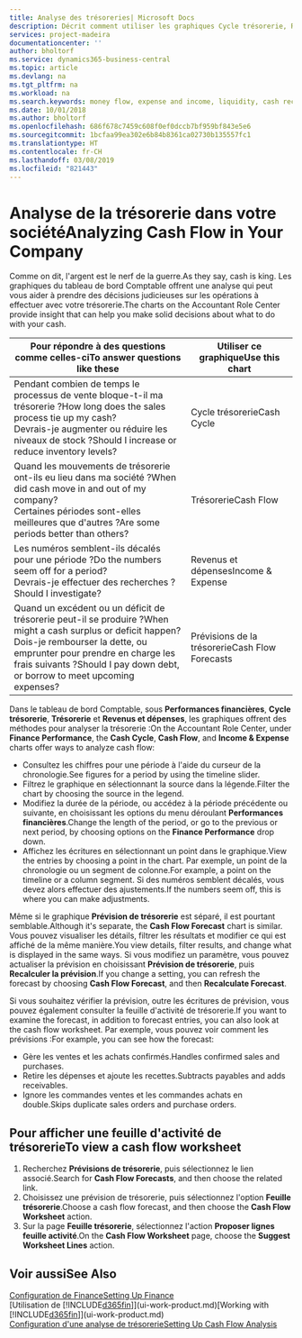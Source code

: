 ```yaml
---
title: Analyse des trésoreries| Microsoft Docs
description: Décrit comment utiliser les graphiques Cycle trésorerie, Revenus et dépenses, Trésorerie et Prévision de trésorerie pour analyser les flux de trésorerie passés et futurs, entrants et sortants de votre société.
services: project-madeira
documentationcenter: ''
author: bholtorf
ms.service: dynamics365-business-central
ms.topic: article
ms.devlang: na
ms.tgt_pltfrm: na
ms.workload: na
ms.search.keywords: money flow, expense and income, liquidity, cash receipts minus cash payments, Cartera
ms.date: 10/01/2018
ms.author: bholtorf
ms.openlocfilehash: 686f678c7459c608f0ef0dccb7bf959bf843e5e6
ms.sourcegitcommit: 1bcfaa99ea302e6b84b8361ca02730b135557fc1
ms.translationtype: HT
ms.contentlocale: fr-CH
ms.lasthandoff: 03/08/2019
ms.locfileid: "821443"
---
```

# <a name="analyzing-cash-flow-in-your-company"></a><span data-ttu-id="64e37-103">Analyse de la trésorerie dans votre société</span><span class="sxs-lookup"><span data-stu-id="64e37-103">Analyzing Cash Flow in Your Company</span></span>
<span data-ttu-id="64e37-104">Comme on dit, l'argent est le nerf de la guerre.</span><span class="sxs-lookup"><span data-stu-id="64e37-104">As they say, cash is king.</span></span> <span data-ttu-id="64e37-105">Les graphiques du tableau de bord Comptable offrent une analyse qui peut vous aider à prendre des décisions judicieuses sur les opérations à effectuer avec votre trésorerie.</span><span class="sxs-lookup"><span data-stu-id="64e37-105">The charts on the Accountant Role Center provide insight that can help you make solid decisions about what to do with your cash.</span></span>  

| <span data-ttu-id="64e37-106">Pour répondre à des questions comme celles-ci</span><span class="sxs-lookup"><span data-stu-id="64e37-106">To answer questions like these</span></span> | <span data-ttu-id="64e37-107">Utiliser ce graphique</span><span class="sxs-lookup"><span data-stu-id="64e37-107">Use this chart</span></span> |
| --- | --- |
| <span data-ttu-id="64e37-108">Pendant combien de temps le processus de vente bloque-t-il ma trésorerie ?</span><span class="sxs-lookup"><span data-stu-id="64e37-108">How long does the sales process tie up my cash?</span></span></br> <span data-ttu-id="64e37-109">Devrais-je augmenter ou réduire les niveaux de stock ?</span><span class="sxs-lookup"><span data-stu-id="64e37-109">Should I increase or reduce inventory levels?</span></span> |<span data-ttu-id="64e37-110">Cycle trésorerie</span><span class="sxs-lookup"><span data-stu-id="64e37-110">Cash Cycle</span></span> |
| <span data-ttu-id="64e37-111">Quand les mouvements de trésorerie ont-ils eu lieu dans ma société ?</span><span class="sxs-lookup"><span data-stu-id="64e37-111">When did cash move in and out of my company?</span></span></br> <span data-ttu-id="64e37-112">Certaines périodes sont-elles meilleures que d'autres ?</span><span class="sxs-lookup"><span data-stu-id="64e37-112">Are some periods better than others?</span></span> |<span data-ttu-id="64e37-113">Trésorerie</span><span class="sxs-lookup"><span data-stu-id="64e37-113">Cash Flow</span></span> |
| <span data-ttu-id="64e37-114">Les numéros semblent-ils décalés pour une période ?</span><span class="sxs-lookup"><span data-stu-id="64e37-114">Do the numbers seem off for a period?</span></span></br> <span data-ttu-id="64e37-115">Devrais-je effectuer des recherches ?</span><span class="sxs-lookup"><span data-stu-id="64e37-115">Should I investigate?</span></span> |<span data-ttu-id="64e37-116">Revenus et dépenses</span><span class="sxs-lookup"><span data-stu-id="64e37-116">Income & Expense</span></span> |
| <span data-ttu-id="64e37-117">Quand un excédent ou un déficit de trésorerie peut-il se produire ?</span><span class="sxs-lookup"><span data-stu-id="64e37-117">When might a cash surplus or deficit happen?</span></span></br> <span data-ttu-id="64e37-118">Dois-je rembourser la dette, ou emprunter pour prendre en charge les frais suivants ?</span><span class="sxs-lookup"><span data-stu-id="64e37-118">Should I pay down debt, or borrow to meet upcoming expenses?</span></span> |<span data-ttu-id="64e37-119">Prévisions de la trésorerie</span><span class="sxs-lookup"><span data-stu-id="64e37-119">Cash Flow Forecasts</span></span> |

<span data-ttu-id="64e37-120">Dans le tableau de bord Comptable, sous **Performances financières**, **Cycle trésorerie**, **Trésorerie** et **Revenus et dépenses**, les graphiques offrent des méthodes pour analyser la trésorerie :</span><span class="sxs-lookup"><span data-stu-id="64e37-120">On the Accountant Role Center, under **Finance Performance**, the **Cash Cycle**, **Cash Flow**, and **Income & Expense** charts offer ways to analyze cash flow:</span></span>  

* <span data-ttu-id="64e37-121">Consultez les chiffres pour une période à l'aide du curseur de la chronologie.</span><span class="sxs-lookup"><span data-stu-id="64e37-121">See figures for a period by using the timeline slider.</span></span>  
* <span data-ttu-id="64e37-122">Filtrez le graphique en sélectionnant la source dans la légende.</span><span class="sxs-lookup"><span data-stu-id="64e37-122">Filter the chart by choosing the source in the legend.</span></span>  
* <span data-ttu-id="64e37-123">Modifiez la durée de la période, ou accédez à la période précédente ou suivante, en choisissant les options du menu déroulant **Performances financières**.</span><span class="sxs-lookup"><span data-stu-id="64e37-123">Change the length of the period, or go to the previous or next period, by choosing options on the **Finance Performance** drop down.</span></span>  
* <span data-ttu-id="64e37-124">Affichez les écritures en sélectionnant un point dans le graphique.</span><span class="sxs-lookup"><span data-stu-id="64e37-124">View the entries by choosing a point in the chart.</span></span> <span data-ttu-id="64e37-125">Par exemple, un point de la chronologie ou un segment de colonne.</span><span class="sxs-lookup"><span data-stu-id="64e37-125">For example, a point on the timeline or a column segment.</span></span> <span data-ttu-id="64e37-126">Si des numéros semblent décalés, vous devez alors effectuer des ajustements.</span><span class="sxs-lookup"><span data-stu-id="64e37-126">If the numbers seem off, this is where you can make adjustments.</span></span>  

<span data-ttu-id="64e37-127">Même si le graphique **Prévision de trésorerie** est séparé, il est pourtant semblable.</span><span class="sxs-lookup"><span data-stu-id="64e37-127">Although it's separate, the **Cash Flow Forecast** chart is similar.</span></span> <span data-ttu-id="64e37-128">Vous pouvez visualiser les détails, filtrer les résultats et modifier ce qui est affiché de la même manière.</span><span class="sxs-lookup"><span data-stu-id="64e37-128">You view details, filter results, and change what is displayed in the same ways.</span></span> <span data-ttu-id="64e37-129">Si vous modifiez un paramètre, vous pouvez actualiser la prévision en choisissant **Prévision de trésorerie**, puis **Recalculer la prévision**.</span><span class="sxs-lookup"><span data-stu-id="64e37-129">If you change a setting, you can refresh the forecast by choosing **Cash Flow Forecast**, and then **Recalculate Forecast**.</span></span>

<span data-ttu-id="64e37-130">Si vous souhaitez vérifier la prévision, outre les écritures de prévision, vous pouvez également consulter la feuille d'activité de trésorerie.</span><span class="sxs-lookup"><span data-stu-id="64e37-130">If you want to examine the forecast, in addition to forecast entries, you can also look at the cash flow worksheet.</span></span> <span data-ttu-id="64e37-131">Par exemple, vous pouvez voir comment les prévisions :</span><span class="sxs-lookup"><span data-stu-id="64e37-131">For example, you can see how the forecast:</span></span>

* <span data-ttu-id="64e37-132">Gère les ventes et les achats confirmés.</span><span class="sxs-lookup"><span data-stu-id="64e37-132">Handles confirmed sales and purchases.</span></span>  
* <span data-ttu-id="64e37-133">Retire les dépenses et ajoute les recettes.</span><span class="sxs-lookup"><span data-stu-id="64e37-133">Subtracts payables and adds receivables.</span></span>  
* <span data-ttu-id="64e37-134">Ignore les commandes ventes et les commandes achats en double.</span><span class="sxs-lookup"><span data-stu-id="64e37-134">Skips duplicate sales orders and purchase orders.</span></span>  

## <a name="to-view-a-cash-flow-worksheet"></a><span data-ttu-id="64e37-135">Pour afficher une feuille d'activité de trésorerie</span><span class="sxs-lookup"><span data-stu-id="64e37-135">To view a cash flow worksheet</span></span>
1. <span data-ttu-id="64e37-136">Recherchez **Prévisions de trésorerie**, puis sélectionnez le lien associé.</span><span class="sxs-lookup"><span data-stu-id="64e37-136">Search for **Cash Flow Forecasts**, and then choose the related link.</span></span>  
2. <span data-ttu-id="64e37-137">Choisissez une prévision de trésorerie, puis sélectionnez l'option **Feuille trésorerie**.</span><span class="sxs-lookup"><span data-stu-id="64e37-137">Choose a cash flow forecast, and then choose the **Cash Flow Worksheet** action.</span></span>  
3. <span data-ttu-id="64e37-138">Sur la page **Feuille trésorerie**, sélectionnez l'action **Proposer lignes feuille activité**.</span><span class="sxs-lookup"><span data-stu-id="64e37-138">On the **Cash Flow Worksheet** page, choose the **Suggest Worksheet Lines** action.</span></span>  

## <a name="see-also"></a><span data-ttu-id="64e37-139">Voir aussi</span><span class="sxs-lookup"><span data-stu-id="64e37-139">See Also</span></span>
[<span data-ttu-id="64e37-140">Configuration de Finance</span><span class="sxs-lookup"><span data-stu-id="64e37-140">Setting Up Finance</span></span>](finance-setup-finance.md)  
<span data-ttu-id="64e37-141">[Utilisation de [!INCLUDE[d365fin](includes/d365fin_md.md)]](ui-work-product.md)</span><span class="sxs-lookup"><span data-stu-id="64e37-141">[Working with [!INCLUDE[d365fin](includes/d365fin_md.md)]](ui-work-product.md)</span></span>  
[<span data-ttu-id="64e37-142">Configuration d'une analyse de trésorerie</span><span class="sxs-lookup"><span data-stu-id="64e37-142">Setting Up Cash Flow Analysis</span></span>](finance-setup-cash-flow-analyses.md)  
